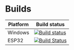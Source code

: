 # Builds

Platform|Build status
--------|------------
Windows |[![Build status](https://ci.appveyor.com/api/projects/status/eqgxxt3218g1jnw3/branch/master?svg=true)](https://ci.appveyor.com/project/wouterdevinck/lamp-simulator/branch/master)
ESP32   |[![Build Status](https://travis-ci.org/wouterdevinck/lamp-firmware.svg?branch=master)](https://travis-ci.org/wouterdevinck/lamp-firmware)
